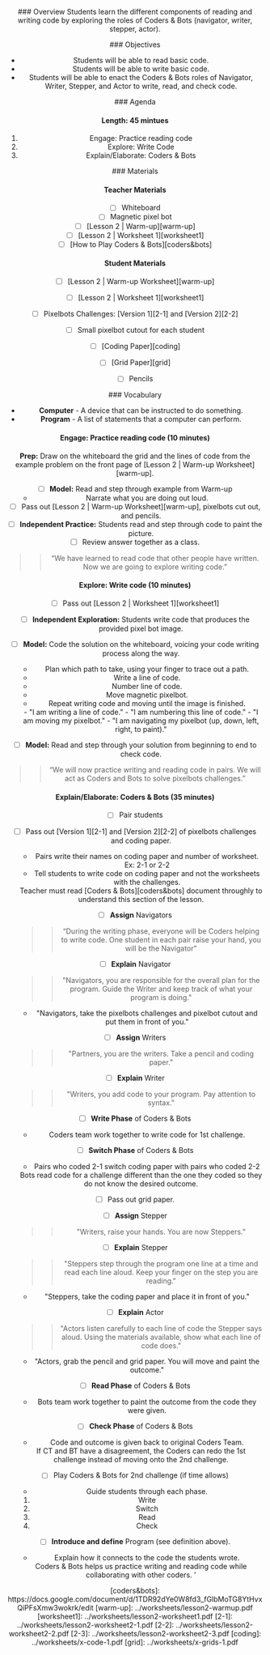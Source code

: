 <header title='Write Some Code' subtitle='unplugged' bgColor='#C2DACC'/>

<notable>

<iconp src='/icons/activity.png'>### Overview</iconp>
Students learn the different components of reading and writing code by exploring the roles of Coders & Bots (navigator, writer, stepper, actor).

<iconp src='/icons/objectives.png'>### Objectives</iconp>
- Students will be able to read basic code.
- Students will be able to write basic code.
- Students will be able to enact the Coders & Bots roles of Navigator, Writer,       Stepper, and Actor to write, read, and check code.

<iconp src='/icons/agenda.png'>### Agenda</iconp>

#### Length: 45 mintues
1. Engage: Practice reading code
2. Explore: Write Code
3. Explain/Elaborate: Coders & Bots


<note>

<iconp src='/icons/materials.png'>### Materials</iconp>

#### Teacher Materials
- [ ] Whiteboard
- [ ] Magnetic pixel bot
- [ ] [Lesson 2 | Warm-up][warm-up]
- [ ] [Lesson 2 | Worksheet 1][worksheet1]
- [ ] [How to Play Coders & Bots][coders&bots]

#### Student Materials
- [ ] [Lesson 2 | Warm-up Worksheet][warm-up]
- [ ] [Lesson 2 | Worksheet 1][worksheet1]
- [ ] Pixelbots Challenges: [Version 1][2-1] and [Version 2][2-2]
- [ ] Small pixelbot cutout for each student
- [ ] [Coding Paper][coding]
- [ ] [Grid Paper][grid]
- [ ] Pencils



<iconp src='/icons/vocab.png'>### Vocabulary</iconp>
- **Computer** - A device that can be instructed to do something.
- **Program** - A list of statements that a computer can perform.

</note>

#### Engage: Practice reading code (10 minutes)

**Prep:** Draw on the whiteboard the grid and the lines of code from the example problem on the front page of [Lesson 2 | Warm-up Worksheet][warm-up].

- [ ] **Model:** Read and step through example from Warm-up
  - Narrate what you are doing out loud.
- [ ] Pass out [Lesson 2 | Warm-up Worksheet][warm-up], pixelbots cut out, and pencils.
- [ ] **Independent Practice:** Students read and step through code to paint the picture.
- [ ] Review answer together as a class.

>>“We have learned to read code that other people have written. Now we are going to explore writing code.”

#### Explore: Write code (10 minutes)
- [ ] Pass out [Lesson 2 | Worksheet 1][worksheet1]
- [ ] **Independent Exploration:** Students write code that produces the provided pixel bot image.
- [ ] **Model:** Code the solution on the whiteboard, voicing your code writing process along the way.
  - Plan which path to take, using your finger to trace out a path.
  - Write a line of code.
  - Number line of code.
  - Move magnetic pixelbot.
  - Repeat writing code and moving until the image is finished.

  <note type="tip" title="Tip: Narrate">
  - "I am writing a line of code."
  - "I am numbering this line of code."
  - "I am moving my pixelbot."
  - "I am navigating my pixelbot (up, down, left, right, to paint)."
  </note>

- [ ] **Model:** Read and step through your solution from beginning to end to check code.

>> “We will now practice writing and reading code in pairs. We will act as Coders and Bots to solve pixelbots challenges.”

#### Explain/Elaborate: Coders & Bots (35 minutes)

- [ ] Pair students

- [ ] Pass out [Version 1][2-1] and [Version 2][2-2] of pixelbots challenges and coding paper.
  - Pairs write their names on coding paper and number of worksheet. Ex: 2-1 or 2-2
  - Tell students to write code on coding paper and not the worksheets with the challenges.

  <note type="tip" title="Tip: Read Coders & Bots">
  Teacher must read [Coders & Bots][coders&bots] document throughly to understand this section of the lesson.
  </note>


- [ ] **Assign** Navigators
  >>“During the writing phase, everyone will be Coders helping to write code. One student in each pair raise your hand, you will be the Navigator"

- [ ] **Explain** Navigator
  >> "Navigators, you are responsible for the overall plan for the program. Guide the Writer and keep track of what your program is doing."
  - "Navigators, take the pixelbots challenges and pixelbot cutout and put them in front of you."

- [ ] **Assign** Writers
  >>"Partners, you are the writers. Take a pencil and coding paper."

- [ ] **Explain** Writer
  >>"Writers, you add code to your program. Pay attention to syntax."

- [ ] **Write Phase** of Coders & Bots
  - Coders team work together to write code for 1st challenge.

- [ ] **Switch Phase** of Coders & Bots
  - Pairs who coded 2-1 switch coding paper with pairs who coded 2-2
  <note type="key" title="Key">
  Bots read code for a challenge different than the one they coded so they do not know the desired outcome.
  </note>

- [ ] Pass out grid paper.

- [ ] **Assign** Stepper
  >>"Writers, raise your hands. You are now Steppers."

- [ ] **Explain** Stepper
  >>"Steppers step through the program one line at a time and read each line aloud. Keep your finger on the step you are reading."
  - "Steppers, take the coding paper and place it in front of you."


- [ ] **Explain** Actor
  >>"Actors listen carefully to each line of code the Stepper says aloud. Using the materials available, show what each line of code does."
  - "Actors, grab the pencil and grid paper. You will move and paint the outcome."

- [ ] **Read Phase** of Coders & Bots
  - Bots team work together to paint the outcome from the code they were given.

- [ ] **Check Phase** of Coders & Bots
  - Code and outcome is given back to original Coders Team.
  <note type="key" title="Key">
  If CT and BT have a disagreement, the Coders can redo the 1st challenge instead of moving onto the 2nd challenge.
  </note>

- [ ] Play Coders & Bots for 2nd challenge (if time allows)
  - Guide students through each phase.
  1. Write
  1. Switch
  1. Read
  1. Check

- [ ] **Introduce and define** Program (see definition above).
  - Explain how it connects to the code the students wrote.

  <note type="key" title="Key Take Away">
  Coders & Bots helps us practice writing and reading code while collaborating with other coders.
  </note>'

</notable>
[coders&bots]: https://docs.google.com/document/d/1TDR92dYe0W8fd3_fGlbMoTG8YtHvxQiPFsXmw3wokrk/edit
[warm-up]: ../worksheets/lesson2-warmup.pdf
[worksheet1]: ../worksheets/lesson2-worksheet1.pdf
[2-1]: ../worksheets/lesson2-worksheet2-1.pdf
[2-2]: ../worksheets/lesson2-worksheet2-2.pdf
[2-3]: ../worksheets/lesson2-worksheet2-3.pdf
[coding]: ../worksheets/x-code-1.pdf
[grid]: ../worksheets/x-grids-1.pdf
